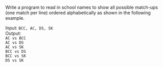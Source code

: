 Write a program to read in school names to show all possible match-ups (one match per line) ordered alphabetically as shown in the following example.

Input: ```BCC, AC, DS, SK``` <br>
Output:<br>
```AC vs BCC``` <br>
```AC vs DS``` <br>
```AC vs SK``` <br>
```BCC vs DS``` <br>
```BCC vs SK``` <br>
```DS vs SK```
